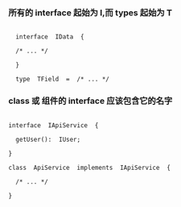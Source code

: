 ### 所有的 interface 起始为 I,而 types 起始为 T

```tsx

  interface  IData  {

  /* ... */

  }

  type  TField  =  /* ... */
```

### class 或 组件的 interface 应该包含它的名字

```tsx

interface  IApiService  {

  getUser():  IUser;

}

class  ApiService  implements  IApiService  {

  /* ... */

}
```

